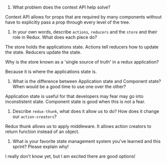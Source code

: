 1. What problem does the context API help solve?

Context API allows for props that are required by many components without have to explicitly pass a prop through every level of the tree.

1. In your own words, describe `actions`, `reducers` and the `store` and their role in Redux. What does each piece do? 

The store holds the applications state. Actions tell reducers how to update the state. Reducers update the state.


Why is the store known as a 'single source of truth' in a redux application?

Because it is where the applications state is.


1. What is the difference between Application state and Component state? When would be a good time to use one over the other?

Application state is useful for that developers may fear may go into inconstistent state. Component state is good when this is not a fear.

1. Describe `redux-thunk`, what does it allow us to do? How does it change our `action-creators`?

Redux thunk allows us to apply middleware. It allows action creators to return function instead of an object.

1. What is your favorite state management system you've learned and this sprint? Please explain why!

I really don't know yet, but I am excited there are good options!
